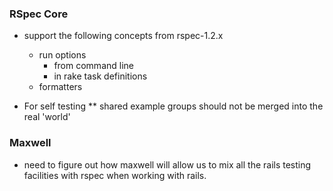 ### RSpec Core

* support the following concepts from rspec-1.2.x
  * run options
    * from command line
    * in rake task definitions
  * formatters

* For self testing
** shared example groups should not be merged into the real 'world'

### Maxwell

* need to figure out how maxwell will allow us to mix all the rails testing
  facilities with rspec when working with rails.
